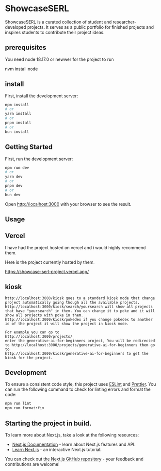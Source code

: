 # ShowcaseSERL

ShowcaseSERL is a curated collection of student and researcher- developed projects. It serves as a public portfolio for finished projects and inspires students to contribute their project ideas.

## prerequisites

You need node 18.17.0 or newwer for the project to run

nvm install node

## install

First, install the development server:

```bash
npm install
# or
yarn install
# or
pnpm install
# or
bun install
```

## Getting Started

First, run the development server:

```bash
npm run dev
# or
yarn dev
# or
pnpm dev
# or
bun dev
```

Open [http://localhost:3000](http://localhost:3000) with your browser to see the result.

## Usage

## Vercel

I have had the project hosted on vercel and i would highly recommend them.

Here is the project currently hosted by them.

https://showcase-serl-project.vercel.app/

## kiosk

```
http://localhost:3000/kiosk goes to a standard kiosk mode that change project automatically going though all the available projects.
http://localhost:3000/kiosk/search/yoursearch will show all projects that have "yoursearch" in them. You can change it to poke and it will show all projects with poke in them.
http://localhost:3000/kiosk/pokedex if you change pokedex to another id of the project it will show the project in kiosk mode.

For example you can go to
http://localhost:3000/projects/
enter the generative-ai-for-beginners project, You will be redirected to http://localhost:3000/projects/generative-ai-for-beginners then go to
http://localhost:3000/kiosk/generative-ai-for-beginners to get the kiosk for the project.
```

## Development

To ensure a consistent code style, this project uses [ESLint](https://eslint.org/) and [Prettier](https://prettier.io/). You can run the following command to check for linting errors and format the code:

```bash
npm run lint
npm run format:fix
```

## Starting the project in build.

To learn more about Next.js, take a look at the following resources:

- [Next.js Documentation](https://nextjs.org/docs) - learn about Next.js features and API.
- [Learn Next.js](https://nextjs.org/learn) - an interactive Next.js tutorial.

You can check out [the Next.js GitHub repository](https://github.com/vercel/next.js) - your feedback and contributions are welcome!
